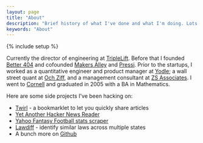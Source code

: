 ```yaml
---
layout: page
title: "About"
description: "Brief history of what I've done and what I'm doing. Lots of neat stuff."
keywords: "About"
---
```

{% include setup %}

Currently the director of engineering at <a href="http://triplelift.com/" target="_blank">TripleLift</a>. Before that I founded <a href="http://better404.com">Better 404</a> and cofounded <a href="http://makersalley.com" target="_blank">Makers Alley</a> and <a href="http://getpressi.com" target="_blank">Pressi</a>. Prior to the startups, I worked as a quantitative engineer and product manager at <a href="http://www.yodle.com" target="_blank">Yodle</a>; a wall street quant at <a href="http://www.ozcap.com" target="_blank">Och Ziff</a>, and a management consultant at <a href="http://www.zsassociates.com" target="_blank">ZS Associates</a>. I went to <a href="http://www.cornell.edu" target="_blank">Cornell</a> and graduated in 2005 with a BA in Mathematics.

Here are some side projects I've been hacking on:

<ul>
    <li><a href="http://www.twirlapp.com" target="_blank">Twirl</a> - a bookmarklet to let you quickly share articles</li>
    <li><a href="http://yahnr.dangoldin.com" target="_blank">Yet Another Hacker News Reader</a></li>
    <li><a href="https://github.com/dangoldin/yahoo-ffl" target="_blank">Yahoo Fantasy Football stats scraper</a></li>
    <li><a href="https://github.com/dangoldin/lawdiff" target="_blank">Lawdiff</a> - identify similar laws across multiple states</li>
    <!-- <li><a href="http://www.wordsio.com" target="_blank">Wordsio</a> - word games to improve vocabulary learning</li> -->
    <!-- <li><a href="http://www.gemsofcl.com" target="_blank">Gems of Craigslist</a> - a "Hot or Not" for Craigslist furniture</li> -->
    <li>A bunch more on <a href="https://github.com/dangoldin" target="_blank">Github</a></li>
</ul>

<!-- I also have a <a href="{{ DATA_PATH }}dg_res.pdf">resume</a> -->
